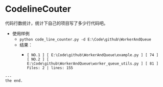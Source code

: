 # CodelineCouter
代码行数统计，统计下自己的项目写了多少行代码吧。

+ 使用样例
  + `python code_line_counter.py -d E:\Code\github\WorkerAndQueue`
  + 结果：
    + ```
      [ NO.1 ] [ E:\Code\github\WorkerAndQueue\example.py ] [ 74 ]
      [ NO.2 ] [ E:\Code\github\WorkerAndQueue\worker_queue_utils.py ] [ 81 ]
      Files: 2 | lines: 155
```
---
the end.
